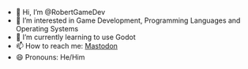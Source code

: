 - 👋 Hi, I’m @RobertGameDev
- 👀 I’m interested in Game Development, Programming Languages and Operating Systems
- 🌱 I’m currently learning to use Godot
- 📫 How to reach me: [Mastodon](https://mastodon.gamedev.place/@boethiah)
- 😄 Pronouns: He/Him
